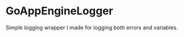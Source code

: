 GoAppEngineLogger
=================

Simple logging wrapper I made for logging both errors and variables.
